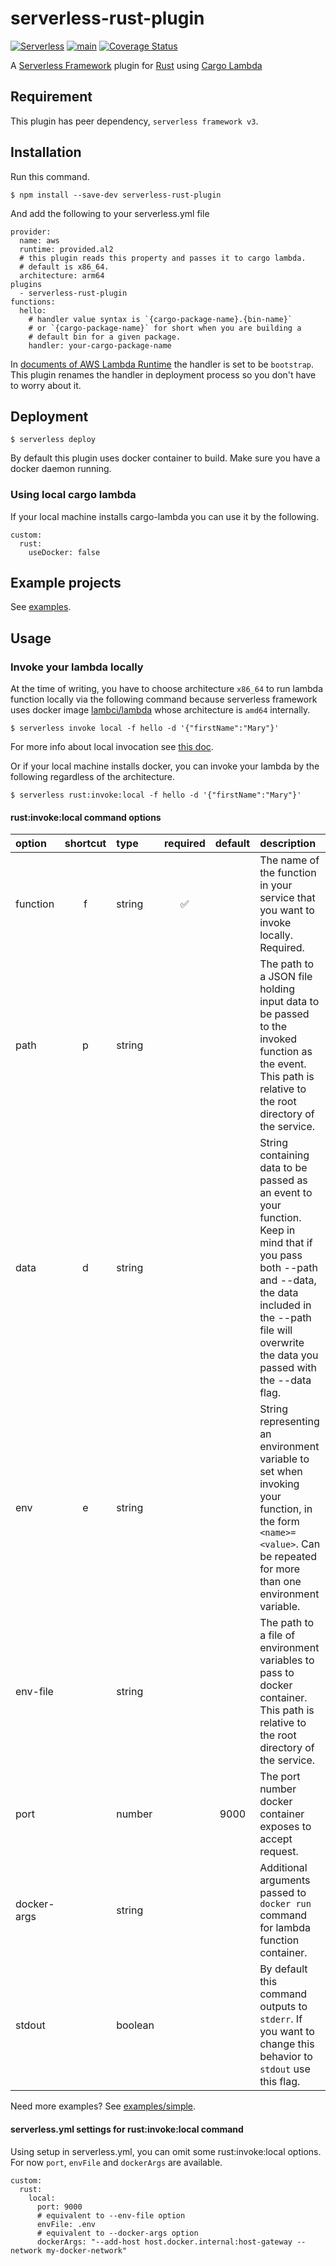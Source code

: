 # serverless-rust-plugin

[![Serverless](http://public.serverless.com/badges/v3.svg)](http://www.serverless.com)
[![main](https://github.com/kaicoh/serverless-rust-plugin/actions/workflows/test.yml/badge.svg)](https://github.com/kaicoh/serverless-rust-plugin/actions)
[![Coverage Status](https://coveralls.io/repos/github/kaicoh/serverless-rust-plugin/badge.svg?branch=main)](https://coveralls.io/github/kaicoh/serverless-rust-plugin?branch=main)

A [Serverless Framework](https://www.serverless.com/) plugin for [Rust](https://www.rust-lang.org/) using [Cargo Lambda](https://www.cargo-lambda.info/)

## Requirement

This plugin has peer dependency, `serverless framework v3`.

## Installation

Run this command.

```
$ npm install --save-dev serverless-rust-plugin
```

And add the following to your serverless.yml file

```
provider:
  name: aws
  runtime: provided.al2
  # this plugin reads this property and passes it to cargo lambda.
  # default is x86_64.
  architecture: arm64
plugins
  - serverless-rust-plugin
functions:
  hello:
    # handler value syntax is `{cargo-package-name}.{bin-name}`
    # or `{cargo-package-name}` for short when you are building a
    # default bin for a given package.
    handler: your-cargo-package-name
```

In [documents of AWS Lambda Runtime](https://github.com/awslabs/aws-lambda-rust-runtime) the handler is set to be `bootstrap`. This plugin renames the handler in deployment process so you don't have to worry about it.

## Deployment

```
$ serverless deploy
```

By default this plugin uses docker container to build. Make sure you have a docker daemon running.

### Using local cargo lambda

If your local machine installs cargo-lambda you can use it by the following.

```
custom:
  rust:
    useDocker: false
```

## Example projects

See [examples](https://github.com/kaicoh/serverless-rust-plugin/tree/main/examples).

## Usage

### Invoke your lambda locally

At the time of writing, you have to choose architecture `x86_64` to run lambda function locally via the following command because serverless framework uses docker image [lambci/lambda](https://hub.docker.com/r/lambci/lambda) whose architecture is `amd64` internally.

```
$ serverless invoke local -f hello -d '{"firstName":"Mary"}'
```

For more info about local invocation see [this doc](https://www.serverless.com/framework/docs/providers/aws/cli-reference/invoke-local).

Or if your local machine installs docker, you can invoke your lambda by the following regardless of the architecture.

```
$ serverless rust:invoke:local -f hello -d '{"firstName":"Mary"}'
```

#### rust:invoke:local command options

| option | shortcut | type | required | default| description |
| :--- | :---: | :--- | :---: | :---: | :--- |
| function | f | string | ✅ |  | The name of the function in your service that you want to invoke locally. Required. |
| path | p | string |  |  | The path to a JSON file holding input data to be passed to the invoked function as the event. This path is relative to the root directory of the service. |
| data | d | string |  |  | String containing data to be passed as an event to your function. Keep in mind that if you pass both --path and --data, the data included in the --path file will overwrite the data you passed with the --data flag. |
| env | e | string |  |  | String representing an environment variable to set when invoking your function, in the form `<name>=<value>`. Can be repeated for more than one environment variable. |
| env-file |  | string |  |  | The path to a file of environment variables to pass to docker container. This path is relative to the root directory of the service. |
| port |  | number |  | 9000 | The port number docker container exposes to accept request. |
| docker-args |  | string |  |  | Additional arguments passed to `docker run` command for lambda function container. |
| stdout |  | boolean |  |  | By default this command outputs to `stderr`. If you want to change this behavior to `stdout` use this flag. |

Need more examples? See [examples/simple](https://github.com/kaicoh/serverless-rust-plugin/tree/main/examples/simple).

#### serverless.yml settings for rust:invoke:local command

Using setup in serverless.yml, you can omit some rust:invoke:local options. For now `port`, `envFile` and `dockerArgs` are available.

```
custom:
  rust:
    local:
      port: 9000
      # equivalent to --env-file option
      envFile: .env
      # equivalent to --docker-args option
      dockerArgs: "--add-host host.docker.internal:host-gateway --network my-docker-network"
```
